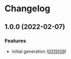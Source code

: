 # Changelog

## 1.0.0 (2022-02-07)


### Features

* initial generation ([0315f09](https://github.com/googleapis/nodejs-dataplex/commit/0315f09e8c2768b8acb46793694cf7ba64432f2f))

